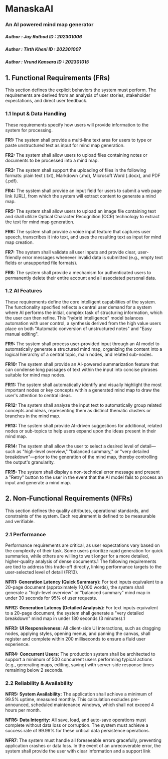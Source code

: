 # ManaskaAI
###  An AI powered mind map generator 

##### Author : Jay Rathod ID : 202301006

##### Author : Tirth Kheni  ID : 202301007

##### Author : Vrund Kansara  ID : 202301015

## **1\. Functional Requirements (FRs)**

This section defines the explicit behaviors the system must perform. The requirements are derived from an analysis of user stories, stakeholder expectations, and direct user feedback.

### **1.1 Input & Data Handling**

These requirements specify how users will provide information to the system for processing.

**FR1:** The system shall provide a multi-line text area for users to type or paste unstructured text as input for mind map generation.

**FR2:** The system shall allow users to upload files containing notes or documents to be processed into a mind map.

**FR3:** The system shall support the uploading of files in the following formats: plain text (.txt), Markdown (.md), Microsoft Word (.docx), and PDF (.pdf).

**FR4:** The system shall provide an input field for users to submit a web page link (URL), from which the system will extract content to generate a mind map.

**FR5:** The system shall allow users to upload an image file containing text and shall utilize Optical Character Recognition (OCR) technology to extract the text for mind map generation.

**FR6:** The system shall provide a voice input feature that captures user speech, transcribes it into text, and uses the resulting text as input for mind map creation.

**FR7:** The system shall validate all user inputs and provide clear, user-friendly error messages whenever invalid data is submitted (e.g., empty text fields or unsupported file formats).

**FR8**: The system shall provide a mechanism for authenticated users to permanently delete their entire account and all associated personal data.

### **1.2 AI Features**

These requirements define the core intelligent capabilities of the system. The functionality specified reflects a central user demand for a system where AI performs the initial, complex task of structuring information, which the user can then refine. This "hybrid intelligence" model balances automation with user control, a synthesis derived from the high value users place on both "Automatic conversion of unstructured notes" and "Easy manual editing".

**FR9:** The system shall process user-provided input through an AI model to automatically generate a structured mind map, organizing the content into a logical hierarchy of a central topic, main nodes, and related sub-nodes.

**FR10:** The system shall provide an AI-powered summarization feature that can condense long passages of text within the input into concise phrases suitable for mind map nodes.

**FR11:** The system shall automatically identify and visually highlight the most important nodes or key concepts within a generated mind map to draw the user's attention to central ideas.

**FR12:** The system shall analyze the input text to automatically group related concepts and ideas, representing them as distinct thematic clusters or branches in the mind map.

**FR13:** The system shall provide AI-driven suggestions for additional, related nodes or sub-topics to help users expand upon the ideas present in their mind map.

**FR14:** The system shall allow the user to select a desired level of detail—such as "high-level overview," "balanced summary," or "very detailed breakdown"—prior to the generation of the mind map, thereby controlling the output's granularity.

**FR15:** The system shall display a non-technical error message and present a "Retry" button to the user in the event that the AI model fails to process an input and generate a mind map.

## **2\. Non-Functional Requirements (NFRs)**

This section defines the quality attributes, operational standards, and constraints of the system. Each requirement is defined to be measurable and verifiable.

### **2.1 Performance**

Performance requirements are critical, as user expectations vary based on the complexity of their task. Some users prioritize rapid generation for quick summaries, while others are willing to wait longer for a more detailed, higher-quality analysis of dense documents.1 The following requirements are tied to address this trade-off directly, linking performance targets to the user-selected level of detail (FR13).

**NFR1:** **Generation Latency (Quick Summary):** For text inputs equivalent to a 20-page document (approximately 10,000 words), the system shall generate a "high-level overview" or "balanced summary" mind map in under 30 seconds for 95% of user requests.

**NFR2:** **Generation Latency (Detailed Analysis):** For text inputs equivalent to a 20-page document, the system shall generate a "very detailed breakdown" mind map in under 180 seconds (3 minutes).1

**NFR3:** **UI Responsiveness:** All client-side UI interactions, such as dragging nodes, applying styles, opening menus, and panning the canvas, shall register and complete within 200 milliseconds to ensure a fluid user experience.

**NFR4:** **Concurrent Users:** The production system shall be architected to support a minimum of 500 concurrent users performing typical actions (e.g., generating maps, editing, saving) with server-side response times remaining below 2 seconds.

### **2.2 Reliability & Availability**

**NFR5:** **System Availability:** The application shall achieve a minimum of 99.5% uptime, measured monthly. This calculation excludes pre-announced, scheduled maintenance windows, which shall not exceed 4 hours per month.

**NFR6:** **Data Integrity:** All save, load, and auto-save operations must complete without data loss or corruption. The system must achieve a success rate of 99.99% for these critical data persistence operations.

**NFR7**: The system must handle all foreseeable errors gracefully, preventing application crashes or data loss. In the event of an unrecoverable error, the system shall provide the user with clear information and a support link